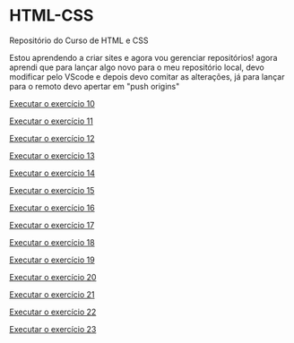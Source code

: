 # HTML-CSS
 Repositório do Curso de HTML e CSS


Estou aprendendo a criar sites e agora vou gerenciar repositórios!
agora aprendi que para lançar algo novo para o meu repositório local, devo modificar pelo VScode e depois devo comitar as alterações, já para lançar para o remoto devo apertar em "push origins"

<a href="Exercicios/ex010/index.html"> Executar o exercício 10

<a href="Exercicios/ex011/index.html"> Executar o exercício 11

<a href="Exercicios/ex012/index.html"> Executar o exercício 12

<a href="Exercicios/ex013/index.html"> Executar o exercício 13

<a href="Exercicios/ex014/index.html"> Executar o exercício 14

<a href="Exercicios/ex015/index.html"> Executar o exercício 15

<a href="Exercicios/ex016/index.html"> Executar o exercício 16

<a href="Exercicios/ex017/index.html"> Executar o exercício 17

<a href="Exercicios/ex018/index.html"> Executar o exercício 18

<a href="Exercicios/ex019/index.html"> Executar o exercício 19

<a href="Exercicios/ex020/index.html"> Executar o exercício 20

<a href="Exercicios/ex021/index.html"> Executar o exercício 21

<a href="Exercicios/ex022/index.html"> Executar o exercício 22

<a href="Exercicios/ex023cl/index.html"> Executar o exercício 23